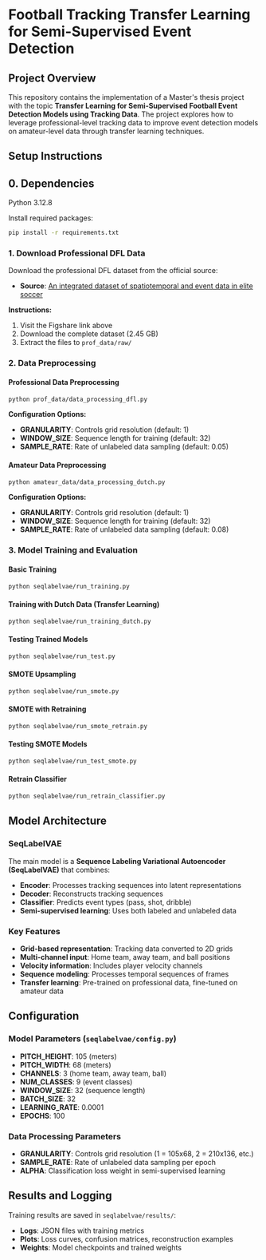 # Football Tracking Transfer Learning for Semi-Supervised Event Detection

## Project Overview

This repository contains the implementation of a Master's thesis project with the topic **Transfer Learning for Semi-Supervised Football Event Detection Models using Tracking Data**. The project explores how to leverage professional-level tracking data to improve event detection models on amateur-level data through transfer learning techniques.


## Setup Instructions
## 0. Dependencies
Python 3.12.8

Install required packages:
```bash
pip install -r requirements.txt
```

### 1. Download Professional DFL Data

Download the professional DFL dataset from the official source:
- **Source**: [An integrated dataset of spatiotemporal and event data in elite soccer](https://springernature.figshare.com/articles/dataset/An_integrated_dataset_of_spatiotemporal_and_event_data_in_elite_soccer/28196177)

**Instructions:**
1. Visit the Figshare link above
2. Download the complete dataset (2.45 GB)
3. Extract the files to `prof_data/raw/`

### 2. Data Preprocessing

#### Professional Data Preprocessing
```bash
python prof_data/data_processing_dfl.py
```

**Configuration Options:**
- **GRANULARITY**: Controls grid resolution (default: 1)
- **WINDOW_SIZE**: Sequence length for training (default: 32)
- **SAMPLE_RATE**: Rate of unlabeled data sampling (default: 0.05)

#### Amateur Data Preprocessing
```bash
python amateur_data/data_processing_dutch.py
```

**Configuration Options:**
- **GRANULARITY**: Controls grid resolution (default: 1)
- **WINDOW_SIZE**: Sequence length for training (default: 32)
- **SAMPLE_RATE**: Rate of unlabeled data sampling (default: 0.08)

### 3. Model Training and Evaluation

#### Basic Training
```bash
python seqlabelvae/run_training.py
```

#### Training with Dutch Data (Transfer Learning)
```bash
python seqlabelvae/run_training_dutch.py
```

#### Testing Trained Models
```bash
python seqlabelvae/run_test.py
```

#### SMOTE Upsampling
```bash
python seqlabelvae/run_smote.py
```

#### SMOTE with Retraining
```bash
python seqlabelvae/run_smote_retrain.py
```

#### Testing SMOTE Models
```bash
python seqlabelvae/run_test_smote.py
```

#### Retrain Classifier
```bash
python seqlabelvae/run_retrain_classifier.py
```

## Model Architecture

### SeqLabelVAE
The main model is a **Sequence Labeling Variational Autoencoder (SeqLabelVAE)** that combines:
- **Encoder**: Processes tracking sequences into latent representations
- **Decoder**: Reconstructs tracking sequences
- **Classifier**: Predicts event types (pass, shot, dribble)
- **Semi-supervised learning**: Uses both labeled and unlabeled data

### Key Features
- **Grid-based representation**: Tracking data converted to 2D grids
- **Multi-channel input**: Home team, away team, and ball positions
- **Velocity information**: Includes player velocity channels
- **Sequence modeling**: Processes temporal sequences of frames
- **Transfer learning**: Pre-trained on professional data, fine-tuned on amateur data

## Configuration

### Model Parameters (`seqlabelvae/config.py`)
- **PITCH_HEIGHT**: 105 (meters)
- **PITCH_WIDTH**: 68 (meters)
- **CHANNELS**: 3 (home team, away team, ball)
- **NUM_CLASSES**: 9 (event classes)
- **WINDOW_SIZE**: 32 (sequence length)
- **BATCH_SIZE**: 32
- **LEARNING_RATE**: 0.0001
- **EPOCHS**: 100

### Data Processing Parameters
- **GRANULARITY**: Controls grid resolution (1 = 105x68, 2 = 210x136, etc.)
- **SAMPLE_RATE**: Rate of unlabeled data sampling per epoch
- **ALPHA**: Classification loss weight in semi-supervised learning

## Results and Logging

Training results are saved in `seqlabelvae/results/`:
- **Logs**: JSON files with training metrics
- **Plots**: Loss curves, confusion matrices, reconstruction examples
- **Weights**: Model checkpoints and trained weights


